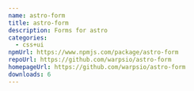 ```yaml
---
name: astro-form
title: astro-form
description: Forms for astro
categories:
  - css+ui
npmUrl: https://www.npmjs.com/package/astro-form
repoUrl: https://github.com/warpsio/astro-form
homepageUrl: https://github.com/warpsio/astro-form
downloads: 6
---
```

